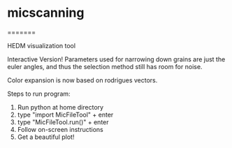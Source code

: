 # micscanning
=======

HEDM visualization tool

Interactive Version!
Parameters used for narrowing down grains are just the euler angles, and thus the selection method still has room for noise.

Color expansion is now based on rodrigues vectors.

Steps to run program:
1. Run python at home directory
2. type "import MicFileTool" + enter
3. type "MicFileTool.run()" + enter
4. Follow on-screen instructions
5. Get a beautiful plot!
